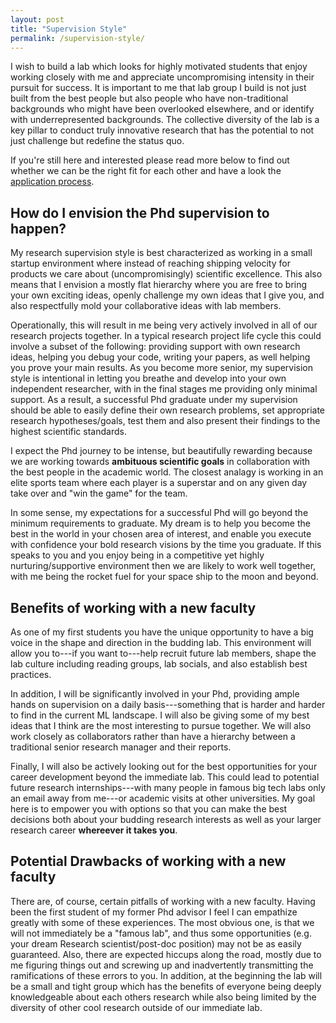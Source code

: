 ```yaml
---
layout: post
title: "Supervision Style"
permalink: /supervision-style/
---
```


I wish to build a lab which looks for highly motivated students that enjoy working closely with me and appreciate uncompromising intensity in their pursuit for success.
It is important to me that lab group I build is not just built from the best
people but also people who have non-traditional backgrounds who might have been
overlooked elsewhere, and or identify with underrepresented backgrounds. The
collective diversity of the lab is a key pillar to conduct truly innovative
research that has the potential to not just challenge but redefine the status
quo.

If you're still here and interested please read more below to find out whether we can be the right fit for each other and have a look the [application process](/phd-positions/).

## How do I envision the Phd supervision to happen?

My research supervision style is best characterized as working in a small
startup environment where instead of reaching shipping velocity for products we care about (uncompromisingly) scientific excellence. This also means that I envision a mostly flat hierarchy where
you are free to bring your own exciting ideas, openly challenge my own ideas that
I give you, and also respectfully mold your collaborative ideas with lab
members.

Operationally, this will result in me being very actively involved in all of our research
projects together. In a typical research project life cycle this could involve
a subset of the following: providing support with own research ideas, helping you debug your code,
writing your papers, as well helping you prove your main results. As you become
more senior, my supervision style is intentional in letting you breathe and
develop into your own independent researcher, with in the final stages me
providing only minimal support. As a result, a successful Phd graduate under my
supervision should be able to easily define their own research problems, set
appropriate research hypotheses/goals, test them and also present their
findings to the highest scientific standards.

I expect the Phd journey to be intense, but beautifully rewarding because we
are working towards **ambituous scientific goals** in collaboration with the
best people in the academic world. The closest analagy is working in an elite
sports team where each player is a superstar and on any given day take over and
"win the game" for the team.

In some sense, my expectations for a successful Phd will go beyond the minimum
requirements to graduate. My dream is to help you become the best in the world in your
chosen area of interest, and enable you execute with confidence your bold research visions by the time you graduate.
If this speaks to you and you enjoy being in a competitive yet highly
nurturing/supportive environment then we are likely to work well together, with
me being the rocket fuel for your space ship to the moon and beyond.

## Benefits of working with a new faculty
As one of my first students you have the unique opportunity to have a big voice
in the shape and direction in the budding lab. This environment will allow you
to---if you want to---help recruit future lab members, shape the lab culture
including reading groups, lab socials, and also establish best practices.

In addition, I will be significantly involved in your Phd, providing ample
hands on supervision on a daily basis---something that is harder and harder to
find in the current ML landscape. I will also be giving some of my best ideas
that I think are the most interesting to pursue together. We will also work closely
as collaborators rather than have a hierarchy between a traditional senior
research manager and their reports.

Finally, I will also be actively looking out for the best opportunities for
your career development beyond the immediate lab. This could lead to potential
future research internships---with many people in famous big tech labs only an
email away from me---or academic visits at other universities. My goal here is
to empower you with options so that you can make the best decisions both about
your budding research interests as well as your larger research career
**whereever it takes you**.

## Potential Drawbacks of working with a new faculty
There are, of course, certain pitfalls of working with a new faculty. Having
been the first student of my former Phd advisor I feel I can empathize greatly
with some of these experiences. The most obvious one, is that we will not
immediately be a "famous lab", and thus some opportunities (e.g. your dream
Research scientist/post-doc position) may not be as easily guaranteed. Also,
there are expected hiccups along the road, mostly due to me figuring things out
and screwing up and inadvertently transmitting the ramifications of these
errors to you. In addition, at the beginning the lab will be a small and tight
group which has the benefits of everyone being deeply knowledgeable about each
others research while also being limited by the diversity of other cool
research outside of our immediate lab.

